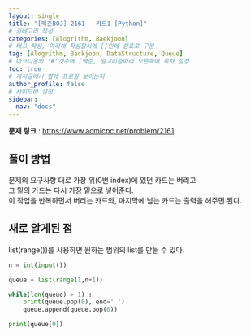 ```yaml
---
layout: single
title: "[백준BOJ] 2161 - 카드1 [Python]"
# 카테고리 작성
categories: [Alogrithm, Baekjoon]
# 태그 작성, 여려개 작성할시에 []안에 쉼표로 구분
tag: [Alogrithm, Backjoon, DataStructure, Queue]
# 마크다운의 '#'갯수에 [백준, 알고리즘따라 오른쪽에 목차 설정
toc: true
# 게시글에서 옆에 프로필 보이는지
author_profile: false
# 사이드바 설정
sidebar:
  nav: "docs"
---
```


**문제 링크** : <https://www.acmicpc.net/problem/2161>

## 풀이 방법

문제의 요구사항 대로 가장 위(0번 index)에 있던 카드는 버리고<br>
그 밑의 카드는 다시 가장 밑으로 넣어준다.<br>
이 작업을 반복하면서 버리는 카드와, 마지막에 남는 카드는 출력을 해주면 된다.

## 새로 알게된 점

list(range())를 사용하면 원하는 범위의 list를 만들 수 있다.

```python
n = int(input())

queue = list(range(1,n+1))

while(len(queue) > 1) :
    print(queue.pop(0), end=' ')
    queue.append(queue.pop(0))

print(queue[0])

```
